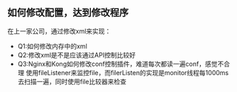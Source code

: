 ## 如何修改配置，达到修改程序
在上一家公司，通过修改xml来实现：
- Q1:如何修改内存中的xml
- Q2:修改xml是不是应该通过API控制比较好
- Q3:Nginx和Kong如何修改conf控制插件，难道每次都读一遍conf，感觉不合理
    使用fileListener来监控file，而filerListen的实现是monitor线程每1000ms去扫描一遍，同时使用file比较器来检查
